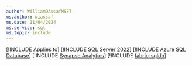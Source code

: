 ```yaml
---
author: WilliamDAssafMSFT
ms.author: wiassaf
ms.date: 11/04/2024
ms.service: sql
ms.topic: include
---
```


[!INCLUDE [Applies to](../../includes/applies-md.md)] [!INCLUDE [SQL Server 2022](_ss2022.md)] [!INCLUDE [Azure SQL Database](../../includes/applies-to-version/_asdb.md)] [!INCLUDE [Synapse Analytics](_asa.md)] [!INCLUDE [fabric-sqldb](_fabric-sqldb.md)]